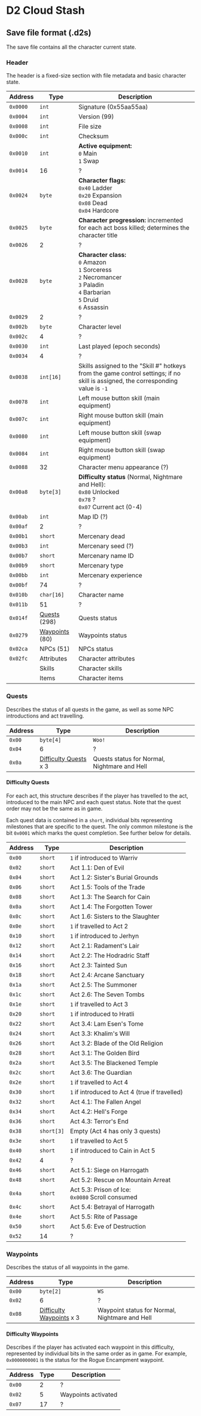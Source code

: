 # D2 Cloud Stash

## Save file format (.d2s)

The save file contains all the character current state.

### Header

The header is a fixed-size section with file metadata and basic character state.

| Address  | Type                         | Description                                                                                                                                     |
|----------|------------------------------|-------------------------------------------------------------------------------------------------------------------------------------------------|
| `0x0000` | `int`                        | Signature (0x55aa55aa)                                                                                                                          | 
| `0x0004` | `int`                        | Version (99)                                                                                                                                    | 
| `0x0008` | `int`                        | File size                                                                                                                                       | 
| `0x000c` | `int`                        | Checksum                                                                                                                                        | 
| `0x0010` | `int`                        | **Active equipment:**<br/>`0` Main<br/>`1` Swap                                                                                                 |
| `0x0014` | 16                           | ?                                                                                                                                               |
| `0x0024` | `byte`                       | **Character flags:**<br/>`0x40` Ladder<br/>`0x20` Expansion<br/>`0x08` Dead<br/>`0x04` Hardcore                                                 | 
| `0x0025` | `byte`                       | **Character progression:** incremented for each act boss killed; determines the character title                                                 |
| `0x0026` | 2                            | ?                                                                                                                                               |                                                                                                                                                              
| `0x0028` | `byte`                       | **Character class:**<br/>`0` Amazon<br/>`1` Sorceress<br/>`2` Necromancer<br/>`3` Paladin<br/>`4` Barbarian<br/>`5` Druid<br/>`6` Assassin<br/> |
| `0x0029` | 2                            | ?                                                                                                                                               |                                                                                                                                                              
| `0x002b` | `byte`                       | Character level                                                                                                                                 |
| `0x002c` | 4                            | ?                                                                                                                                               | 
| `0x0030` | `int`                        | Last played (epoch seconds)                                                                                                                     | 
| `0x0034` | 4                            | ?                                                                                                                                               | 
| `0x0038` | `int[16]`                    | Skills assigned to the "Skill #" hotkeys from the game control settings; if no skill is assigned, the corresponding value is `-1`               | 
| `0x0078` | `int`                        | Left mouse button skill (main equipment)                                                                                                        | 
| `0x007c` | `int`                        | Right mouse button skill (main equipment)                                                                                                       | 
| `0x0080` | `int`                        | Left mouse button skill (swap equipment)                                                                                                        | 
| `0x0084` | `int`                        | Right mouse button skill (swap equipment)                                                                                                       | 
| `0x0088` | 32                           | Character menu appearance (?)                                                                                                                   |
| `0x00a8` | `byte[3]`                    | **Difficulty status** (Normal, Nightmare and Hell):<br/>`0x80` Unlocked<br/>`0x78` ?<br/>`0x07` Current act (0-4)                               |
| `0x00ab` | `int`                        | Map ID (?)                                                                                                                                      |
| `0x00af` | 2                            | ?                                                                                                                                               |
| `0x00b1` | `short`                      | Mercenary dead                                                                                                                                  |
| `0x00b3` | `int`                        | Mercenary seed (?)                                                                                                                              |
| `0x00b7` | `short`                      | Mercenary name ID                                                                                                                               |
| `0x00b9` | `short`                      | Mercenary type                                                                                                                                  |
| `0x00bb` | `int`                        | Mercenary experience                                                                                                                            |
| `0x00bf` | 74                           | ?                                                                                                                                               |
| `0x010b` | `char[16]`                   | Character name                                                                                                                                  |
| `0x011b` | 51                           | ?                                                                                                                                               |
| `0x014f` | [Quests](#quests) (298)      | Quests status                                                                                                                                   |
| `0x0279` | [Waypoints](#waypoints) (80) | Waypoints status                                                                                                                                |
| `0x02ca` | NPCs (51)                    | NPCs status                                                                                                                                     |
| `0x02fc` | Attributes                   | Character attributes                                                                                                                            |
|          | Skills                       | Character skills                                                                                                                                |
|          | Items                        | Character items                                                                                                                                 |

### Quests

Describes the status of all quests in the game, as well as some NPC introductions and act travelling.

| Address | Type                                        | Description                                  |
|---------|---------------------------------------------|----------------------------------------------|
| `0x00`  | `byte[4]`                                   | `Woo!`                                       |
| `0x04`  | 6                                           | ?                                            |
| `0x0a`  | [Difficulty Quests](#difficulty-quests) x 3 | Quests status for Normal, Nightmare and Hell |

#### Difficulty Quests

For each act, this structure describes if the player has travelled to the act, introduced to the main NPC and each quest
status. Note that the quest order may not be the same as in game.

Each quest data is contained in a `short`, individual bits representing milestones that are specific to the quest. The
only common milestone is the bit `0x0001` which marks the quest completion. See further below for details.

| Address | Type       | Description                                          |
|---------|------------|------------------------------------------------------|
| `0x00`  | `short`    | `1` if introduced to Warriv                          |
| `0x02`  | `short`    | Act 1.1: Den of Evil                                 |
| `0x04`  | `short`    | Act 1.2: Sister's Burial Grounds                     |
| `0x06`  | `short`    | Act 1.5: Tools of the Trade                          |
| `0x08`  | `short`    | Act 1.3: The Search for Cain                         |
| `0x0a`  | `short`    | Act 1.4: The Forgotten Tower                         |
| `0x0c`  | `short`    | Act 1.6: Sisters to the Slaughter                    |
| `0x0e`  | `short`    | `1` if travelled to Act 2                            |
| `0x10`  | `short`    | `1` if introduced to Jerhyn                          |
| `0x12`  | `short`    | Act 2.1: Radament's Lair                             |
| `0x14`  | `short`    | Act 2.2: The Hodradric Staff                         |
| `0x16`  | `short`    | Act 2.3: Tainted Sun                                 |
| `0x18`  | `short`    | Act 2.4: Arcane Sanctuary                            |
| `0x1a`  | `short`    | Act 2.5: The Summoner                                |
| `0x1c`  | `short`    | Act 2.6: The Seven Tombs                             |
| `0x1e`  | `short`    | `1` if travelled to Act 3                            |
| `0x20`  | `short`    | `1` if introduced to Hratli                          |
| `0x22`  | `short`    | Act 3.4: Lam Esen's Tome                             |
| `0x24`  | `short`    | Act 3.3: Khalim's Will                               |
| `0x26`  | `short`    | Act 3.2: Blade of the Old Religion                   |
| `0x28`  | `short`    | Act 3.1: The Golden Bird                             |
| `0x2a`  | `short`    | Act 3.5: The Blackened Temple                        |
| `0x2c`  | `short`    | Act 3.6: The Guardian                                |
| `0x2e`  | `short`    | `1` if travelled to Act 4                            |
| `0x30`  | `short`    | `1` if introduced to Act 4 (true if travelled)       |
| `0x32`  | `short`    | Act 4.1: The Fallen Angel                            |
| `0x34`  | `short`    | Act 4.2: Hell's Forge                                |
| `0x36`  | `short`    | Act 4.3: Terror's End                                |
| `0x38`  | `short[3]` | Empty (Act 4 has only 3 quests)                      |
| `0x3e`  | `short`    | `1` if travelled to Act 5                            |
| `0x40`  | `short`    | `1` if introduced to Cain in Act 5                   |
| `0x42`  | 4          | ?                                                    |
| `0x46`  | `short`    | Act 5.1: Siege on Harrogath                          |
| `0x48`  | `short`    | Act 5.2: Rescue on Mountain Arreat                   |
| `0x4a`  | `short`    | Act 5.3: Prison of Ice:<br/>`0x0080` Scroll consumed |
| `0x4c`  | `short`    | Act 5.4: Betrayal of Harrogath                       |
| `0x4e`  | `short`    | Act 5.5: Rite of Passage                             |
| `0x50`  | `short`    | Act 5.6: Eve of Destruction                          |
| `0x52`  | 14         | ?                                                    |

### Waypoints

Describes the status of all waypoints in the game.

| Address | Type                                              | Description                                    |
|---------|---------------------------------------------------|------------------------------------------------|
| `0x00`  | `byte[2]`                                         | `WS`                                           |
| `0x02`  | 6                                                 | ?                                              |
| `0x08`  | [Difficulty Waypoints](#difficulty-waypoints) x 3 | Waypoint status for Normal, Nightmare and Hell |

#### Difficulty Waypoints

Describes if the player has activated each waypoint in this difficulty, represented by individual bits in the
same order as in game. For example, `0x0000000001` is the status for the Rogue Encampment waypoint.

| Address | Type | Description         |
|---------|------|---------------------|
| `0x00`  | 2    | ?                   |
| `0x02`  | 5    | Waypoints activated |
| `0x07`  | 17   | ?                   |

